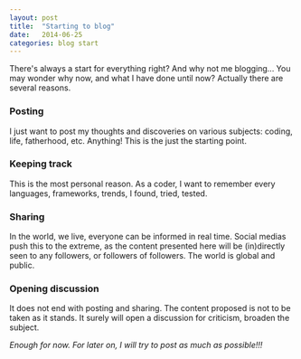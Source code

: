 ```yaml
---
layout: post
title:  "Starting to blog"
date:   2014-06-25
categories: blog start
---
```


There's always a start for everything right? And why not me blogging...
You may wonder why now, and what I have done until now? Actually there are several reasons.

### Posting

I just want to post my thoughts and discoveries on various subjects: coding, life, fatherhood, etc. Anything!
This is the just the starting point.

### Keeping track

This is the most personal reason. As a coder, I want to remember every languages, frameworks, trends, I found, tried, tested.

### Sharing

In the world, we live, everyone can be informed in real time. Social medias push this to the extreme,
as the content presented here will be (in)directly seen to any followers, or followers of followers.
The world is global and public.

### Opening discussion

It does not end with posting and sharing. The content proposed is not to be taken as it stands.
It surely will open a discussion for criticism, broaden the subject.



*Enough for now. For later on, I will try to post as much as possible!!!*
